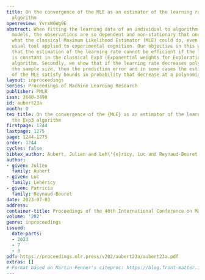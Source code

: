 ```yaml
---
title: On the convergence of the MLE as an estimator of the learning rate in the Exp3
  algorithm
openreview: YvrxWGWg9E
abstract: When fitting the learning data of an individual to algorithm-like learning
  models, the observations are so dependent and non-stationary that one may wonder
  what the classical Maximum Likelihood Estimator (MLE) could do, even if it is the
  usual tool applied to experimental cognition. Our objective in this work is to show
  that the estimation of the learning rate cannot be efficient if the learning rate
  is constant in the classical Exp3 (Exponential weights for Exploration and Exploitation)
  algorithm. Secondly, we show that if the learning rate decreases polynomially with
  the sample size, then the prediction error and in some cases the estimation error
  of the MLE satisfy bounds in probability that decrease at a polynomial rate.
layout: inproceedings
series: Proceedings of Machine Learning Research
publisher: PMLR
issn: 2640-3498
id: aubert23a
month: 0
tex_title: On the convergence of the {MLE} as an estimator of the learning rate in
  the Exp3 algorithm
firstpage: 1244
lastpage: 1275
page: 1244-1275
order: 1244
cycles: false
bibtex_author: Aubert, Julien and Leh\'{e}ricy, Luc and Reynaud-Bouret, Patricia
author:
- given: Julien
  family: Aubert
- given: Luc
  family: Lehéricy
- given: Patricia
  family: Reynaud-Bouret
date: 2023-07-03
address: 
container-title: Proceedings of the 40th International Conference on Machine Learning
volume: '202'
genre: inproceedings
issued:
  date-parts:
  - 2023
  - 7
  - 3
pdf: https://proceedings.mlr.press/v202/aubert23a/aubert23a.pdf
extras: []
# Format based on Martin Fenner's citeproc: https://blog.front-matter.io/posts/citeproc-yaml-for-bibliographies/
---
```

